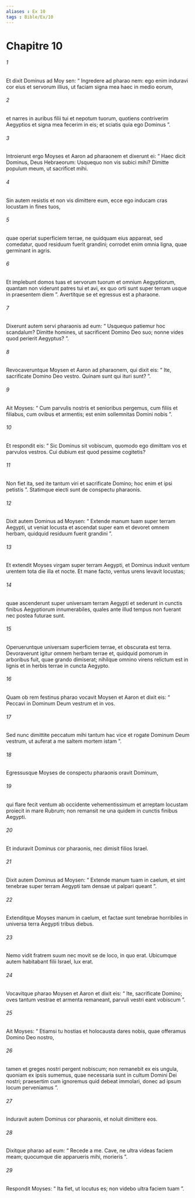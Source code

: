 ```yaml
---
aliases : Ex 10
tags : Bible/Ex/10
---
```


# Chapitre 10

###### 1
Et dixit Dominus ad Moy sen: “ Ingredere ad pharao nem: ego enim induravi cor eius et servorum illius, ut faciam signa mea haec in medio eorum, 
###### 2
et narres in auribus filii tui et nepotum tuorum, quotiens contriverim Aegyptios et signa mea fecerim in eis; et sciatis quia ego Dominus ”.
###### 3
Introierunt ergo Moyses et Aaron ad pharaonem et dixerunt ei: “ Haec dicit Dominus, Deus Hebraeorum: Usquequo non vis subici mihi? Dimitte populum meum, ut sacrificet mihi. 
###### 4
Sin autem resistis et non vis dimittere eum, ecce ego inducam cras locustam in fines tuos, 
###### 5
quae operiat superficiem terrae, ne quidquam eius appareat, sed comedatur, quod residuum fuerit grandini; corrodet enim omnia ligna, quae germinant in agris. 
###### 6
Et implebunt domos tuas et servorum tuorum et omnium Aegyptiorum, quantam non viderunt patres tui et avi, ex quo orti sunt super terram usque in praesentem diem ”. Avertitque se et egressus est a pharaone.
###### 7
Dixerunt autem servi pharaonis ad eum: “ Usquequo patiemur hoc scandalum? Dimitte homines, ut sacrificent Domino Deo suo; nonne vides quod perierit Aegyptus? ”. 
###### 8
Revocaveruntque Moysen et Aaron ad pharaonem, qui dixit eis: “ Ite, sacrificate Domino Deo vestro. Quinam sunt qui ituri sunt? ”. 
###### 9
Ait Moyses: “ Cum parvulis nostris et senioribus pergemus, cum filiis et filiabus, cum ovibus et armentis; est enim sollemnitas Domini nobis ”. 
###### 10
Et respondit eis: “ Sic Dominus sit vobiscum, quomodo ego dimittam vos et parvulos vestros. Cui dubium est quod pessime cogitetis? 
###### 11
Non fiet ita, sed ite tantum viri et sacrificate Domino; hoc enim et ipsi petistis ”. Statimque eiecti sunt de conspectu pharaonis.
###### 12
Dixit autem Dominus ad Moysen: “ Extende manum tuam super terram Aegypti, ut veniat locusta et ascendat super eam et devoret omnem herbam, quidquid residuum fuerit grandini ”. 
###### 13
Et extendit Moyses virgam super terram Aegypti, et Dominus induxit ventum urentem tota die illa et nocte. Et mane facto, ventus urens levavit locustas; 
###### 14
quae ascenderunt super universam terram Aegypti et sederunt in cunctis finibus Aegyptiorum innumerabiles, quales ante illud tempus non fuerant nec postea futurae sunt. 
###### 15
Operueruntque universam superficiem terrae, et obscurata est terra. Devoraverunt igitur omnem herbam terrae et, quidquid pomorum in arboribus fuit, quae grando dimiserat; nihilque omnino virens relictum est in lignis et in herbis terrae in cuncta Aegypto.
###### 16
Quam ob rem festinus pharao vocavit Moysen et Aaron et dixit eis: “ Peccavi in Dominum Deum vestrum et in vos. 
###### 17
Sed nunc dimittite peccatum mihi tantum hac vice et rogate Dominum Deum vestrum, ut auferat a me saltem mortem istam ”. 
###### 18
Egressusque Moyses de conspectu pharaonis oravit Dominum, 
###### 19
qui flare fecit ventum ab occidente vehementissimum et arreptam locustam proiecit in mare Rubrum; non remansit ne una quidem in cunctis finibus Aegypti. 
###### 20
Et induravit Dominus cor pharaonis, nec dimisit filios Israel. 
###### 21
Dixit autem Dominus ad Moysen: “ Extende manum tuam in caelum, et sint tenebrae super terram Aegypti tam densae ut palpari queant ”. 
###### 22
Extenditque Moyses manum in caelum, et factae sunt tenebrae horribiles in universa terra Aegypti tribus diebus. 
###### 23
Nemo vidit fratrem suum nec movit se de loco, in quo erat. Ubicumque autem habitabant filii Israel, lux erat.
###### 24
Vocavitque pharao Moysen et Aaron et dixit eis: “ Ite, sacrificate Domino; oves tantum vestrae et armenta remaneant, parvuli vestri eant vobiscum ”. 
###### 25
Ait Moyses: “ Etiamsi tu hostias et holocausta dares nobis, quae offeramus Domino Deo nostro, 
###### 26
tamen et greges nostri pergent nobiscum; non remanebit ex eis ungula, quoniam ex ipsis sumemus, quae necessaria sunt in cultum Domini Dei nostri; praesertim cum ignoremus quid debeat immolari, donec ad ipsum locum perveniamus ”.
###### 27
Induravit autem Dominus cor pharaonis, et noluit dimittere eos. 
###### 28
Dixitque pharao ad eum: “ Recede a me. Cave, ne ultra videas faciem meam; quocumque die apparueris mihi, morieris ”. 
###### 29
Respondit Moyses: “ Ita fiet, ut locutus es; non videbo ultra faciem tuam ”.

